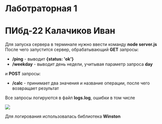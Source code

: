 # Лаботраторная 1 
# ПИбд-22 Калачиков Иван

Для запуска сервера в терминале нужно ввести команду **node server.js**
После чего запустится сервер, обрабатывающий **GET** запросы:
* **/ping** - выводит **{status: 'ok'}**
* **/weekday** - выводит день недели, учитывая параметр запроса **day**

и **POST** запросы:
* **/сalc** - принимает два значения и название операции, после чего возвращает результат

Все запросы логируются в файл **logs.log**, ошибки в том числе

![](https://sun9-12.userapi.com/impg/4JjUl3jzql5vPc97oey1HGlFEu8bsksxYqiRjg/uk4JNpBHH8w.jpg?size=1423x637&quality=96&proxy=1&sign=4a7638dbb3a62a462e4865e0eeacd848&type=album)

Для логирования использовалась библиотека **Winston**
